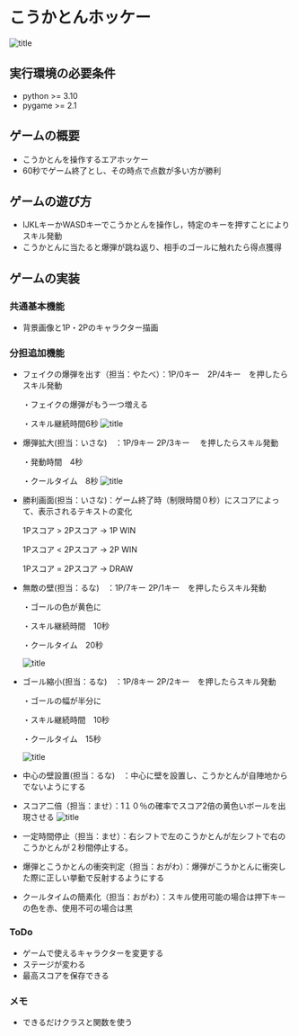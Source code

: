 # こうかとんホッケー
![title](fig/screen_shot1.png)

## 実行環境の必要条件
* python >= 3.10
* pygame >= 2.1

## ゲームの概要
* こうかとんを操作するエアホッケー
* 60秒でゲーム終了とし、その時点で点数が多い方が勝利

## ゲームの遊び方
* IJKLキーかWASDキーでこうかとんを操作し，特定のキーを押すことによりスキル発動
* こうかとんに当たると爆弾が跳ね返り、相手のゴールに触れたら得点獲得

## ゲームの実装
### 共通基本機能
* 背景画像と1P・2Pのキャラクター描画

### 分担追加機能
* フェイクの爆弾を出す（担当：やたべ）：1P/0キー　2P/4キー　を押したらスキル発動

    ・フェイクの爆弾がもう一つ増える

    ・スキル継続時間6秒
    ![title](fig/screen_shot2.png)

* 爆弾拡大(担当：いさな)　：1P/9キー  2P/3キー　 を押したらスキル発動

    ・発動時間　4秒　　
    
    ・クールタイム　8秒
    ![title](fig/screen_shot3.png)

* 勝利画面(担当：いさな)：ゲーム終了時（制限時間０秒）にスコアによって、表示されるテキストの変化

    1Pスコア > 2Pスコア → 1P WIN

    1Pスコア < 2Pスコア → 2P WIN

    1Pスコア = 2Pスコア → DRAW

* 無敵の壁(担当：るな)　：1P/7キー  2P/1キー　を押したらスキル発動

    ・ゴールの色が黄色に
    　

    ・スキル継続時間　10秒
    

    ・クールタイム　20秒

    ![title](fig/screen_shot4.png)

* ゴール縮小(担当：るな)　：1P/8キー  2P/2キー　を押したらスキル発動

    ・ゴールの幅が半分に　　
    
    ・スキル継続時間　10秒　　
    
    ・クールタイム　15秒

    ![title](fig/screen_shot5.png)

* 中心の壁設置(担当：るな)　：中心に壁を設置し、こうかとんが自陣地からでないようにする

* スコア二倍（担当：ませ）：1１０％の確率でスコア2倍の黄色いボールを出現させる
![title](fig/screen_shot6.png)

* 一定時間停止（担当：ませ）：右シフトで左のこうかとんが左シフトで右のこうかとんが２秒間停止する。

* 爆弾とこうかとんの衝突判定（担当：おがわ）：爆弾がこうかとんに衝突した際に正しい挙動で反射するようにする

* クールタイムの簡素化（担当：おがわ）：スキル使用可能の場合は押下キーの色を赤、使用不可の場合は黒

### ToDo
- ゲームで使えるキャラクターを変更する
- ステージが変わる
- 最高スコアを保存できる

### メモ
* できるだけクラスと関数を使う
